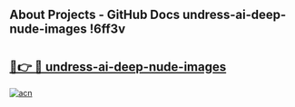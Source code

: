## About Projects - GitHub Docs undress-ai-deep-nude-images !6ff3v

# <h2><a href="https://andorid.site?title=undress-ai-deep-nude-images&ref=13PRO">🔗👉 🔴 undress-ai-deep-nude-images</a></h2>

[![acn](https://github.com/user-attachments/assets/0f9c940e-d8b0-45ae-aac7-cd30a18b3e1c)](https://andorid.site?title=undress-ai-deep-nude-images&ref=13PRO)

